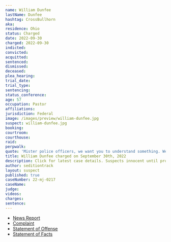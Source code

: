 ```yaml
---
name: William Dunfee
lastName: Dunfee
hashtag: CrossBullhorn
aka:
residence: Ohio
status: Charged
date: 2022-09-30
charged: 2022-09-30
indicted:
convicted:
acquitted:
sentenced:
dismissed:
deceased:
plea_hearing:
trial_date:
trial_type:
sentencing:
status_conference:
age: 57
occupation: Pastor
affiliations:
jurisdiction: Federal
image: /images/preview/william-dunfee.jpg
suspect: william-dunfee.jpg
booking:
courtroom:
courthouse:
raid:
perpwalk:
quote: 'Mister police officers, we want you to understand something. We want you to understand something. We want Donald Trump and if Donald Trump is not coming, we are taking our house. We are taking our house.'
title: William Dunfee charged on September 30th, 2022
description: Click for latest case details. Suspects innocent until proven guilty.
author: seditiontrack
layout: suspect
published: true
caseNumber: 22-mj-0217
caseName:
judge:
videos:
charges:
sentence:
---
```

- [News Report](https://www.nbcnews.com/politics/justice-department/fbi-arrests-pastor-wore-company-jacket-jan-6-pushed-police-line-rcna50898)
- [Complaint](https://www.justice.gov/usao-dc/case-multi-defendant/file/1540836/download)
- [Statement of Offense](https://www.justice.gov/usao-dc/case-multi-defendant/file/1540841/download)
- [Statement of Facts](https://extremism.gwu.edu/sites/g/files/zaxdzs2191/f/William%20Dunfee%20Statement%20of%20Facts.pdf)
